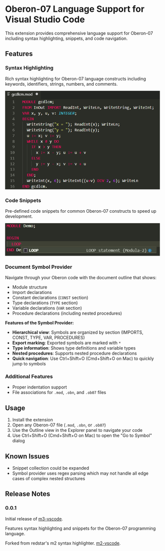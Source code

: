 Oberon-07 Language Support for Visual Studio Code
================================================

This extension provides comprehensive language support for Oberon-07 including syntax highlighting, snippets, and code navigation.

## Features

### Syntax Highlighting
Rich syntax highlighting for Oberon-07 language constructs including keywords, identifiers, strings, numbers, and comments.

![Syntax highlighting](images/syntaxhighlighting.png)

### Code Snippets
Pre-defined code snippets for common Oberon-07 constructs to speed up development.

![Snippets](images/snippets.png)

### Document Symbol Provider
Navigate through your Oberon code with the document outline that shows:
- Module structure
- Import declarations
- Constant declarations (`CONST` section)
- Type declarations (`TYPE` section) 
- Variable declarations (`VAR` section)
- Procedure declarations (including nested procedures)

**Features of the Symbol Provider:**
- **Hierarchical view**: Symbols are organized by section (IMPORTS, CONST, TYPE, VAR, PROCEDURES)
- **Export marking**: Exported symbols are marked with `*`
- **Type information**: Shows type definitions and variable types
- **Nested procedures**: Supports nested procedure declarations
- **Quick navigation**: Use Ctrl+Shift+O (Cmd+Shift+O on Mac) to quickly jump to symbols

### Additional Features
- Proper indentation support
- File associations for `.mod`, `.obn`, and `.ob07` files

## Usage

1. Install the extension
2. Open any Oberon-07 file (`.mod`, `.obn`, or `.ob07`)
3. Use the Outline view in the Explorer panel to navigate your code
4. Use Ctrl+Shift+O (Cmd+Shift+O on Mac) to open the "Go to Symbol" dialog

## Known Issues

* Snippet collection could be expanded
* Symbol provider uses regex parsing which may not handle all edge cases of complex nested structures

## Release Notes

### 0.0.1

Initial release of [m3-vscode](https://github.com/erno-szabados/m3-vscode).

Features syntax highlighting and snippets for the Oberon-07 programming language.

Forked from redstar's m2 syntax highlighter. [m2-vscode](https://github.com/redstar/m2-vscode).
